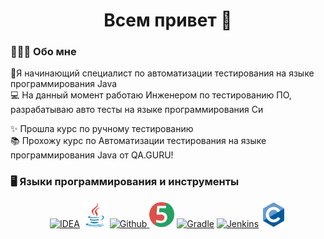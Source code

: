 <h1 align="center">Всем привет 🙌</h1>

### 👩🏻‍💻 Обо мне
🌱Я начинающий специалист по автоматизации тестирования на языке программирования Java  
💻 На данный момент работаю Инженером по тестированию ПО, разрабатываю авто тесты на языке программирования Си

✨ Прошла курс по ручному тестированию   
📚 Прохожу курс по Автоматизации тестирования на языке программирования Java от QA.GURU!
###

### 🖥️ Языки программирования и инструменты
<p align="center">  
<a href="https://www.jetbrains.com/idea/"><img src="https://cdn.jsdelivr.net/gh/devicons/devicon@latest/icons/intellij/intellij-original.svg" width="40" height="40"  alt="IDEA"/></a>  
<a href="https://www.java.com/"><img src="https://github.com/devicons/devicon/blob/master/icons/java/java-original.svg" width="40" height="40"  alt="Java"/></a>  
<a href="https://github.com/"><img src="https://cdn.jsdelivr.net/gh/devicons/devicon@latest/icons/github/github-original.svg" width="40" height="40"  alt="Github"/>  
<a href="https://junit.org/junit5/"><img src="https://github.com/devicons/devicon/blob/master/icons/junit/junit-original.svg" width="40" height="40"  alt="JUnit 5"/></a>  
<a href="https://gradle.org/"><img src="https://cdn.jsdelivr.net/gh/devicons/devicon@latest/icons/gradle/gradle-original.svg" width="40" height="40"  alt="Gradle"/></a>  
<a href="https://www.jenkins.io/"><img src="https://cdn.jsdelivr.net/gh/devicons/devicon@latest/icons/jenkins/jenkins-original.svg" width="40" height="40"  alt="Jenkins"/></a>  
<a href="https://web.telegram.org/k/"><img src="https://github.com/devicons/devicon/blob/master/icons/c/c-original.svg" width="40" height="40"  alt="С"/></a>  
</p>
